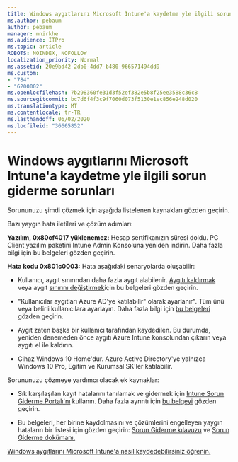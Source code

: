 ```yaml
---
title: Windows aygıtlarını Microsoft Intune'a kaydetme yle ilgili sorun giderme sorunları
ms.author: pebaum
author: pebaum
manager: mnirkhe
ms.audience: ITPro
ms.topic: article
ROBOTS: NOINDEX, NOFOLLOW
localization_priority: Normal
ms.assetid: 20e9bd42-2db0-4dd7-b480-966571494dd9
ms.custom:
- "784"
- "6200002"
ms.openlocfilehash: 7b298360fe31d3f52ef382e5b8f25ee3588c36c8
ms.sourcegitcommit: bc7d6f4f3c9f7060d073f5130e1ec856e248d020
ms.translationtype: MT
ms.contentlocale: tr-TR
ms.lasthandoff: 06/02/2020
ms.locfileid: "36665852"
---
```

# <a name="troubleshoot-issues-with-enrolling-windows-devices-in-microsoft-intune"></a>Windows aygıtlarını Microsoft Intune'a kaydetme yle ilgili sorun giderme sorunları

Sorununuzu şimdi çözmek için aşağıda listelenen kaynakları gözden geçirin.
  
Bazı yaygın hata iletileri ve çözüm adımları:
  
 **Yazılım, 0x80cf4017 yüklenemez:** Hesap sertifikanızın süresi doldu. PC Client yazılım paketini Intune Admin Konsoluna yeniden indirin. Daha fazla bilgi için bu belgeleri gözden geçirin.
  
 **Hata kodu 0x801c0003:** Hata aşağıdaki senaryolarda oluşabilir:
  
-  Kullanıcı, aygıt sınırından daha fazla aygıt alabilenir. [Aygıtı kaldırmak](https://docs.microsoft.com/intune/devices-wipe) veya aygıt [sınırını değiştirmek](https://docs.microsoft.com/intune/enrollment-restrictions-set#set-device-limit-restrictions)için bu belgeleri gözden geçirin.

-  "Kullanıcılar aygıtları Azure AD'ye katılabilir" olarak ayarlanır". Tüm ünü veya belirli kullanıcılara ayarlayın. Daha fazla bilgi için [bu belgeleri](https://docs.microsoft.com/azure/active-directory/device-management-azure-portal#configure-device-settings) gözden geçirin.

-  Aygıt zaten başka bir kullanıcı tarafından kaydedilen. Bu durumda, yeniden denemeden önce aygıtı Azure Intune konsolundan çıkarın veya aygıtı el ile kaldırın.

-  Cihaz Windows 10 Home'dur. Azure Active Directory'ye yalnızca Windows 10 Pro, Eğitim ve Kurumsal SK'ler katılabilir.

Sorununuzu çözmeye yardımcı olacak ek kaynaklar:
  
-  Sık karşılaşılan kayıt hatalarını tanılamak ve gidermek için [Intune Sorun Giderme Portalı'nı](https://devicemanagement.microsoft.com/#blade/Microsoft_Intune_DeviceSettings/TroubleshootBlade) kullanın. Daha fazla ayrıntı için [bu belgeyi](https://docs.microsoft.com/intune/help-desk-operators) gözden geçirin.

-  Bu belgeleri, her birine kaydolmasını ve çözümlerini engelleyen yaygın hataların bir listesi için gözden geçirin: [Sorun Giderme kılavuzu](https://support.microsoft.com/help/4089533/troubleshooting-windows-device-enrollment-problems-in-microsoft-intune) ve [Sorun Giderme dokümanı.](https://docs.microsoft.com/intune-classic/troubleshoot/troubleshoot-device-enrollment-in-intune)

[Windows aygıtlarını Microsoft Intune'a nasıl kaydedebilirsiniz öğrenin.](https://docs.microsoft.com/intune/windows-enroll)
